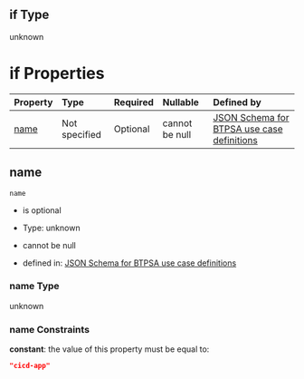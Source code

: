 ## if Type

unknown

# if Properties

| Property      | Type          | Required | Nullable       | Defined by                                                                                                                                                                                                        |
| :------------ | :------------ | :------- | :------------- | :---------------------------------------------------------------------------------------------------------------------------------------------------------------------------------------------------------------- |
| [name](#name) | Not specified | Optional | cannot be null | [JSON Schema for BTPSA use case definitions](btpsa-usecase-properties-services-items-allof-2-then-allof-11-if-properties-name.md "undefined#/properties/services/items/allOf/2/then/allOf/11/if/properties/name") |

## name



`name`

*   is optional

*   Type: unknown

*   cannot be null

*   defined in: [JSON Schema for BTPSA use case definitions](btpsa-usecase-properties-services-items-allof-2-then-allof-11-if-properties-name.md "undefined#/properties/services/items/allOf/2/then/allOf/11/if/properties/name")

### name Type

unknown

### name Constraints

**constant**: the value of this property must be equal to:

```json
"cicd-app"
```
